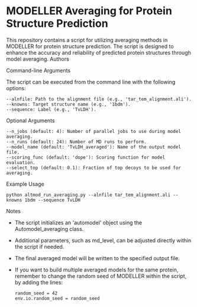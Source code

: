 # MODELLER Averaging for Protein Structure Prediction

This repository contains a script for utilizing averaging methods in MODELLER for protein structure prediction. The script is designed to enhance the accuracy and reliability of predicted protein structures through model averaging.
Authors

Command-line Arguments

The script can be executed from the command line with the following options:

    --alnfile: Path to the alignment file (e.g., 'tar_tem_alignment.ali').
    --knowns: Target structure name (e.g., '1bdm').
    --sequence: Label (e.g., 'TvLDH').

Optional Arguments

    --n_jobs (default: 4): Number of parallel jobs to use during model averaging.
    --n_runs (default: 24): Number of MD runs to perform.
    --model_name (default: 'TvLDH_averaged'): Name of the output model file.
    --scoring_func (default: 'dope'): Scoring function for model evaluation.
    --select_top (default: 0.1): Fraction of top decoys to be used for averaging.

Example Usage

    python altmod_run_averaging.py --alnfile tar_tem_alignment.ali --knowns 1bdm --sequence TvLDH

Notes

- The script initializes an 'automodel' object using the Automodel_averaging class.
- Additional parameters, such as md_level, can be adjusted directly within the script if needed.
- The final averaged model will be written to the specified output file.
- If you want to build multiple averaged models for the same protein, remember to change the random seed of MODELLER within the script, by adding the lines:

      random_seed = 42
      env.io.random_seed = random_seed

